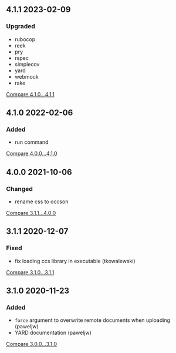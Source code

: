 ## 4.1.1 2023-02-09

### Upgraded

- rubocop
- reek
- pry
- rspec
- simplecov
- yard
- webmock
- rake

[Compare 4.1.0...4.1.1](https://github.com/occson/occson.rb/compare/4.1.0...4.1.1)

## 4.1.0 2022-02-06

### Added

- run command

[Compare 4.0.0...4.1.0](https://github.com/occson/occson.rb/compare/4.0.0...4.1.0)


## 4.0.0 2021-10-06

### Changed

- rename css to occson

[Compare 3.1.1...4.0.0](https://github.com/occson/occson.rb/compare/3.1.1...4.0.0)


## 3.1.1 2020-12-07


### Fixed

- fix loading ccs library in executable (tkowalewski)

[Compare 3.1.0...3.1.1](https://github.com/occson/occson.rb/compare/3.1.0...3.1.1)


## 3.1.0 2020-11-23


### Added

- `force` argument to overwrite remote documents when uploading (paweljw)
- YARD documentation (paweljw)


[Compare 3.0.0...3.1.0](https://github.com/occson/occson.rb/compare/3.0.0...3.1.0)
